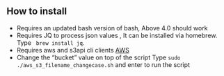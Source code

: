 ## How to install
* Requires an updated bash version of bash, Above 4.0 should work
* Requires JQ  to process json values , It can be installed  via homebrew. Type ` brew install jq`.
* Requires aws and s3api cli clients [AWS](https://aws.amazon.com/cli/)
* Change the “bucket” value on top of the script
Type `sudo ./aws_s3_filename_changecase.sh` and enter to run the script
